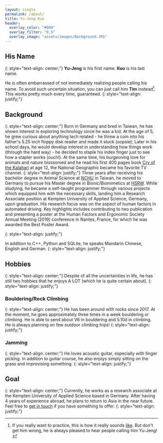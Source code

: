 ```yaml
---
layout: single
permalink: /about/
title: Yu-Jeng Kuo
header:
  overlay_color: "#000"
  overlay_filter: "0.5"
  overlay_image: "assets/images/Background.JPG"
---
```

## His Name
{: style="text-align: center;"}
**Yu-Jeng** is his first name. **Kuo** is his last name.

He is often embarrassed of not immediately realizing people calling his name. To avoid such uncertain situation, you can just call him **Tim** instead[^1]. This works pretty much every time, guaranteed.
{: style="text-align: justify;"}

## Background
{: style="text-align: center;"}
Born in Germany and bred in Taiwan, he has shown interest in exploring technology since he was a kid. At the age of 5, he grew curious about anything tech related - he threw a coin into his father's 5.25 inch floppy disk reader and made it stuck (oopsie); Later in his school days, he would develop interest in understanding how things work (through the hard way) - he decided to staple his index finger just to see how a stapler works (ouch!). At the same time, his burgeoning love for animals and nature blossomed and he read his first 400 pages book [Cry of the Kalahari](https://en.wikipedia.org/wiki/Cry_of_the_Kalahari) at age 12, the National Geographic became his favorite TV channel.
{: style="text-align: justify;"}
Three years after receiving his bachelor degree in Animal Science at [NCHU](https://www.nchu.edu.tw/en-index) in Taiwan, he moved to Germany to pursue his Master degree in Bionic/Biomimetics at [HSRW](https://www.hochschule-rhein-waal.de/en). While studying, he became a self-taught programmer through various projects which equipped him with the necessary skills, landing him a Research Associate position at Kempten University of Applied Science, Germany, upon graduation. His research focus was on the aspect of human factors in automated driving. Key highlights includes contributing to two publication and presenting a poster at the Human Factors and Ergonomic Society Annual Meeting (2019) conference in Nantes, France, for which he was awarded the Best Poster Award.

{: style="text-align: justify;"}

In addition to C++, Python and SQLite, he speaks Mandarin Chinese, English and German.
{: style="text-align: justify;"}
## Hobbies
{: style="text-align: center;"}
Despite of all the uncertainties in life, he has still two hobbies that he enjoys A LOT (which he is quite certain about).
{: style="text-align: justify;"}

### Bouldering/Rock Climbing
{: style="text-align: center;"}
He has been around with rocks since 2017. At the moment, he goes approximately three times in a week bouldering or climbing. He is able to send about V6 in bouldering and 5.10d in climbing. He is always planning on few outdoor climbing trips!
{: style="text-align: justify;"}

### Jamming
{: style="text-align: center;"}
He loves acoustic guitar, especially with finger picking. In addition to guitar course, he also enjoys simply sitting on the grass and improvising something.
{: style="text-align: justify;"}

## Goal
{: style="text-align: center;"}
Currently, he works as a research associate at the Kempten University of Applied Science based in Germany. After having 4 years of experience abroad, he plans to return to Asia in the near future. Feel free to [get in touch](mailto:yujeng.k@gmail.com) if you have something to offer.
{: style="text-align: justify;"}

[^1]: If you really want to practice, this is how it really sounds [like](https://soundcloud.com/yujeng-k/myname). But don't get him wrong, he is always pleased to hear people calling him Yu-Jeng!
